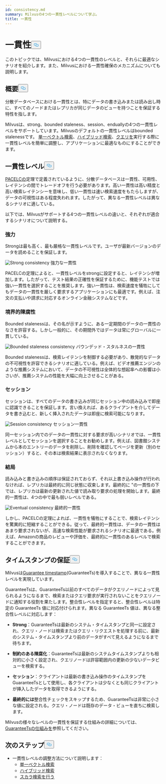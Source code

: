 ```yaml
---
id: consistency.md
summary: Milvusの4つの一貫性レベルについて学ぶ。
title: 一貫性
---
```


<h1 id="Consistency" class="common-anchor-header">一貫性<button data-href="#Consistency" class="anchor-icon" translate="no">
      <svg translate="no"
        aria-hidden="true"
        focusable="false"
        height="20"
        version="1.1"
        viewBox="0 0 16 16"
        width="16"
      >
        <path
          fill="#0092E4"
          fill-rule="evenodd"
          d="M4 9h1v1H4c-1.5 0-3-1.69-3-3.5S2.55 3 4 3h4c1.45 0 3 1.69 3 3.5 0 1.41-.91 2.72-2 3.25V8.59c.58-.45 1-1.27 1-2.09C10 5.22 8.98 4 8 4H4c-.98 0-2 1.22-2 2.5S3 9 4 9zm9-3h-1v1h1c1 0 2 1.22 2 2.5S13.98 12 13 12H9c-.98 0-2-1.22-2-2.5 0-.83.42-1.64 1-2.09V6.25c-1.09.53-2 1.84-2 3.25C6 11.31 7.55 13 9 13h4c1.45 0 3-1.69 3-3.5S14.5 6 13 6z"
        ></path>
      </svg>
    </button></h1><p>このトピックでは、Milvusにおける4つの一貫性のレベルと、それらに最適なシナリオを紹介します。また、Milvusにおける一貫性確保のメカニズムについても説明します。</p>
<h2 id="Overview" class="common-anchor-header">概要<button data-href="#Overview" class="anchor-icon" translate="no">
      <svg translate="no"
        aria-hidden="true"
        focusable="false"
        height="20"
        version="1.1"
        viewBox="0 0 16 16"
        width="16"
      >
        <path
          fill="#0092E4"
          fill-rule="evenodd"
          d="M4 9h1v1H4c-1.5 0-3-1.69-3-3.5S2.55 3 4 3h4c1.45 0 3 1.69 3 3.5 0 1.41-.91 2.72-2 3.25V8.59c.58-.45 1-1.27 1-2.09C10 5.22 8.98 4 8 4H4c-.98 0-2 1.22-2 2.5S3 9 4 9zm9-3h-1v1h1c1 0 2 1.22 2 2.5S13.98 12 13 12H9c-.98 0-2-1.22-2-2.5 0-.83.42-1.64 1-2.09V6.25c-1.09.53-2 1.84-2 3.25C6 11.31 7.55 13 9 13h4c1.45 0 3-1.69 3-3.5S14.5 6 13 6z"
        ></path>
      </svg>
    </button></h2><p>分散データベースにおける一貫性とは、特にデータの書き込みまたは読み出し時に、すべてのノードまたはレプリカが同じデータのビューを持つことを保証する特性を指します。</p>
<p>Milvusは、strong、bounded staleness、session、enduallyの4つの一貫性レベルをサポートしています。Milvusのデフォルトの一貫性レベルはbounded stalenessです。 <a href="/docs/ja/single-vector-search.md">単一ベクトル検索</a>、<a href="/docs/ja/multi-vector-search.md">ハイブリッド検索</a>、<a href="/docs/ja/get-and-scalar-query.md">クエリを</a>実行する際に一貫性レベルを簡単に調整し、アプリケーションに最適なものにすることができます。</p>
<h2 id="Consistency-levels" class="common-anchor-header">一貫性レベル<button data-href="#Consistency-levels" class="anchor-icon" translate="no">
      <svg translate="no"
        aria-hidden="true"
        focusable="false"
        height="20"
        version="1.1"
        viewBox="0 0 16 16"
        width="16"
      >
        <path
          fill="#0092E4"
          fill-rule="evenodd"
          d="M4 9h1v1H4c-1.5 0-3-1.69-3-3.5S2.55 3 4 3h4c1.45 0 3 1.69 3 3.5 0 1.41-.91 2.72-2 3.25V8.59c.58-.45 1-1.27 1-2.09C10 5.22 8.98 4 8 4H4c-.98 0-2 1.22-2 2.5S3 9 4 9zm9-3h-1v1h1c1 0 2 1.22 2 2.5S13.98 12 13 12H9c-.98 0-2-1.22-2-2.5 0-.83.42-1.64 1-2.09V6.25c-1.09.53-2 1.84-2 3.25C6 11.31 7.55 13 9 13h4c1.45 0 3-1.69 3-3.5S14.5 6 13 6z"
        ></path>
      </svg>
    </button></h2><p><a href="https://en.wikipedia.org/wiki/PACELC_theorem">PACELCの</a>定理で定義されているように、分散データベースは一貫性、可用性、レイテンシの間でトレードオフを行う必要があります。高い一貫性は高い精度と高い検索レイテンシーを意味し、低い一貫性は速い検索速度をもたらしますが、データの可視性はある程度失われます。したがって、異なる一貫性レベルは異なるシナリオに適している。</p>
<p>以下では、Milvusがサポートする4つの一貫性レベルの違いと、それぞれが適合するシナリオについて説明する。</p>
<h3 id="Strong" class="common-anchor-header">強力</h3><p>Strongは最も高く、最も厳格な一貫性レベルです。ユーザが最新バージョンのデータを読めることを保証します。</p>
<p>
  
   <span class="img-wrapper"> <img translate="no" src="/docs/v2.4.x/assets/Consistency_Strong.png" alt="Strong consistency" class="doc-image" id="strong-consistency" />
   </span> <span class="img-wrapper"> <span>強力な一貫性</span> </span></p>
<p>PACELCの定理によると、一貫性レベルをstrongに設定すると、レイテンシが増加します。したがって、テスト結果の正確性を保証するために、機能テストでは強い一貫性を選択することを推奨します。強い一貫性は、検索速度を犠牲にしてもデータの一貫性を厳しく要求するアプリケーションにも最適です。例えば、注文の支払いや請求に対応するオンライン金融システムなどです。</p>
<h3 id="Bounded-staleness" class="common-anchor-header">境界的陳腐性</h3><p>Bounded stalenessは、その名が示すように、ある一定期間のデータの一貫性のなさを許容する。しかし一般的に、その期間外ではデータは常にグローバルに一貫している。</p>
<p>
  
   <span class="img-wrapper"> <img translate="no" src="/docs/v2.4.x/assets/Consistency_Bounded.png" alt="Bounded staleness consistency" class="doc-image" id="bounded-staleness-consistency" />
   </span> <span class="img-wrapper"> <span>バウンデッド・スタルネスの一貫性</span> </span></p>
<p>Bounded stalenessは、検索レイテンシを制御する必要があり、散発的なデータの不可視性を許容できるシナリオに適している。例えば、ビデオ推薦エンジンのような推薦システムにおいて、データの不可視性は全体的な想起率への影響は小さいが、推薦システムの性能を大幅に向上させることがある。</p>
<h3 id="Session" class="common-anchor-header">セッション</h3><p>セッションは、すべてのデータの書き込みが同じセッション中の読み込みで即座に認識できることを保証します。言い換えれば、あるクライアントを介してデータを書き込むと、新しく挿入されたデータは即座に検索可能になります。</p>
<p>
  
   <span class="img-wrapper"> <img translate="no" src="/docs/v2.4.x/assets/Consistency_Session.png" alt="Session consistency" class="doc-image" id="session-consistency" />
   </span> <span class="img-wrapper"> <span>セッション一貫性</span> </span></p>
<p>同一セッション内でのデータの一貫性に対する要求が高いシナリオでは、一貫性レベルとしてセッションを選択することをお勧めします。例えば、図書館システムから本のエントリーのデータを削除し、削除を確認してページを更新（別のセッション）すると、その本は検索結果に表示されなくなります。</p>
<h3 id="Eventually" class="common-anchor-header">結局</h3><p>読み込みと書き込みの順序は保証されておらず、それ以上書き込み操作が行われなければ、レプリカは最終的に同じ状態に収束します。最終的に &quot;の一貫性の下では、レプリカは最新の更新された値で読み取り要求の処理を開始します。最終的一貫性は、4つの中で最も弱いレベルである。</p>
<p>
  
   <span class="img-wrapper"> <img translate="no" src="/docs/v2.4.x/assets/Consistency_Eventual.png" alt="Eventual consistency" class="doc-image" id="eventual-consistency" />
   </span> <span class="img-wrapper"> <span>最終的一貫性</span> </span></p>
<p>しかし、PACELCの定理によれば、一貫性を犠牲にすることで、検索レイテンシを驚異的に短縮することができる。従って、最終的一貫性は、データの一貫性はあまり要求されないが、高速な検索性能が要求されるシナリオに最適である。例えば、Amazonの商品のレビューや評価を、最終的に一貫性のあるレベルで検索することができます。</p>
<h2 id="Guarantee-timestamp" class="common-anchor-header">タイムスタンプの保証<button data-href="#Guarantee-timestamp" class="anchor-icon" translate="no">
      <svg translate="no"
        aria-hidden="true"
        focusable="false"
        height="20"
        version="1.1"
        viewBox="0 0 16 16"
        width="16"
      >
        <path
          fill="#0092E4"
          fill-rule="evenodd"
          d="M4 9h1v1H4c-1.5 0-3-1.69-3-3.5S2.55 3 4 3h4c1.45 0 3 1.69 3 3.5 0 1.41-.91 2.72-2 3.25V8.59c.58-.45 1-1.27 1-2.09C10 5.22 8.98 4 8 4H4c-.98 0-2 1.22-2 2.5S3 9 4 9zm9-3h-1v1h1c1 0 2 1.22 2 2.5S13.98 12 13 12H9c-.98 0-2-1.22-2-2.5 0-.83.42-1.64 1-2.09V6.25c-1.09.53-2 1.84-2 3.25C6 11.31 7.55 13 9 13h4c1.45 0 3-1.69 3-3.5S14.5 6 13 6z"
        ></path>
      </svg>
    </button></h2><p>Milvusは<a href="https://github.com/milvus-io/milvus/blob/f3f46d3bb2dcae2de0bdb7bc0f7b20a72efceaab/docs/developer_guides/how-guarantee-ts-works.md">Guarantee timestamp</a>(GuaranteeTs)を導入することで、異なる一貫性レベルを実現しています。</p>
<p>GuaranteeTsは、GuaranteeTs以前のすべてのデータがクエリノードによって見られるようになるまで、検索またはクエリ要求が実行されないことをクエリノードに通知する役割を果たします。整合性レベルを指定すると、整合性レベルは特定の GuaranteeTs 値に対応付けられます。異なる GuaranteeTs 値は、異なる整合性レベルに対応します：</p>
<ul>
<li><p><strong>Strong</strong>：GuaranteeTsは最新のシステム・タイムスタンプと同一に設定され、クエリ・ノードは検索またはクエリ・リクエストを処理する前に、最新のシステム・タイムスタンプより前のデータがすべて見えるようになるまで待ちます。</p></li>
<li><p><strong>制約のある陳腐化</strong>：GuaranteeTsは最新のシステムタイムスタンプよりも相対的に小さく設定され、クエリノードは許容範囲内の更新の少ないデータビューを検索する。</p></li>
<li><p><strong>セッション</strong>：クライアントは最新の書き込み操作のタイムスタンプをGuaranteeTsとして使用し、各クライアントは少なくとも同じクライアントが挿入したデータを取得できるようにする。</p></li>
<li><p><strong>最終的には</strong>整合性チェックをスキップするため、GuaranteeTsは非常に小さな値に設定される。クエリ・ノードは既存のデータ・ビューを直ちに検索します。</p></li>
</ul>
<p>Milvusの様々なレベルの一貫性を保証する仕組みの詳細については、<a href="https://github.com/milvus-io/milvus/blob/f3f46d3bb2dcae2de0bdb7bc0f7b20a72efceaab/docs/developer_guides/how-guarantee-ts-works.md">GuaranteeTsの仕組みを</a>参照してください。</p>
<h2 id="Whats-next" class="common-anchor-header">次のステップ<button data-href="#Whats-next" class="anchor-icon" translate="no">
      <svg translate="no"
        aria-hidden="true"
        focusable="false"
        height="20"
        version="1.1"
        viewBox="0 0 16 16"
        width="16"
      >
        <path
          fill="#0092E4"
          fill-rule="evenodd"
          d="M4 9h1v1H4c-1.5 0-3-1.69-3-3.5S2.55 3 4 3h4c1.45 0 3 1.69 3 3.5 0 1.41-.91 2.72-2 3.25V8.59c.58-.45 1-1.27 1-2.09C10 5.22 8.98 4 8 4H4c-.98 0-2 1.22-2 2.5S3 9 4 9zm9-3h-1v1h1c1 0 2 1.22 2 2.5S13.98 12 13 12H9c-.98 0-2-1.22-2-2.5 0-.83.42-1.64 1-2.09V6.25c-1.09.53-2 1.84-2 3.25C6 11.31 7.55 13 9 13h4c1.45 0 3-1.69 3-3.5S14.5 6 13 6z"
        ></path>
      </svg>
    </button></h2><ul>
<li>一貫性レベルの調整方法について説明します：<ul>
<li><a href="/docs/ja/single-vector-search.md">単一ベクトル検索</a></li>
<li><a href="/docs/ja/multi-vector-search.md">ハイブリッド検索</a></li>
<li><a href="/docs/ja/get-and-scalar-query.md">スカラ検索を行う</a></li>
</ul></li>
</ul>
